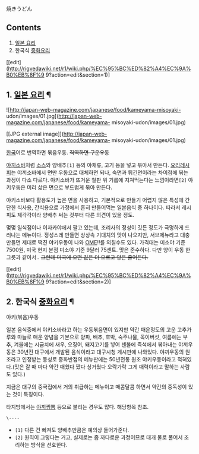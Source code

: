 焼きうどん

## Contents

    

1. [일본 요리](%EC%9D%BC%EB%B3%B8%20%EC%9A%94%EB%A6%AC.md)
2. 한국식 [중화요리](%EC%A4%91%ED%99%94%EC%9A%94%EB%A6%AC.md)

[[edit](http://rigvedawiki.net/r1/wiki.php/%EC%95%BC%ED%82%A4%EC%9A%B0%EB%8F%9
9?action=edit&section=1)]

## 1. [일본 요리](%EC%9D%BC%EB%B3%B8%20%EC%9A%94%EB%A6%AC.md) ¶

![http://japan-web-magazine.com/japanese/food/kameyama-misoyaki-
udon/images/01.jpg](http://japan-web-magazine.com/japanese/food/kameyama-
misoyaki-udon/images/01.jpg)

[[JPG external image]](http://japan-web-magazine.com/japanese/food/kameyama-
misoyaki-udon/images/01.jpg)

  

[한국](%ED%95%9C%EA%B5%AD.md)어로 번역하면 볶음우동. <del>직역하면 구운우동</del>

  

[야끼소바](%EC%95%BC%EB%81%BC%EC%86%8C%EB%B0%94.md)처럼
[소스](%EC%86%8C%EC%8A%A4.md)와 양배추`[1]` 등의 야채류, 고기 등을 넣고 볶아서 만든다. [요리레시피](%EC%9A%94%EB%A6%AC%20%EB%A0%88%EC%8B%9C%ED%94%BC.md)는 야끼소바에서 면만 우동으로
대체하면 되나, 숙면과 튀긴면이라는 차이점에 볶는 과정이 다소 다르다. 야키소바가 뜨거운 철판 위 기름에 지져먹는다는 느낌이라면`[2]`
야키우동은 미리 삶은 면으로 부드럽게 볶아 만든다.

  

야키소바보다 활용도가 높은 면을 사용하고, 기본적으로 만들기 어렵지 않은 특성에 간단한 식사용, 간식용으로 가정에서 흔히 만들어먹는 일본음식
중 하나이다. 따라서 레시피도 제각각이라 양배추 써는 것부터 다른 의견이 있을 정도.

  

몇몇 일식점이나 이자카야에서 팔고 있는데, 조리사의 정성이 깃든 정도가 극명하게 드러나는 메뉴이다. 정성스레 만들면 상상속 기대치의 맛이
나오지만, 서브메뉴라고 대충 만들면 제대로 떡진 야키우동이 나와 [OME](OME.md)!!를 외칠수도 있다. 가격대는 미소야 기준
7500원, 미국 현지 분점 미소야 기준 9달러 75센트. 맛은 준수하다. 다만 양이 우동 한그릇과 같아서.. <del>그런데 미국에 오면
값은 더 오르고 양은 줄어든다.</del>

  

[[edit](http://rigvedawiki.net/r1/wiki.php/%EC%95%BC%ED%82%A4%EC%9A%B0%EB%8F%9
9?action=edit&section=2)]

## 2. 한국식 [중화요리](%EC%A4%91%ED%99%94%EC%9A%94%EB%A6%AC.md) ¶

야키(볶음)우동

  

일본 음식중에서 야키소바라고 하는 우동볶음면이 있지만 약간 매운정도의 고운 고추가루와 마늘로 매운 양념을 기본으로 양파, 배추, 호박,
숙주나물, 목이버섯, 여름에는 부추, 겨울에는 시금치에 새우, 오징어, 돼지고기를 넣어 센불에 즉석에서 볶아내는 야끼우동은 30년전 대구에서
개발된 음식이라고 대구시청 게시판에 나와있다. 야끼우동의 원조라고 인정받는 동성로 중화반점의 메뉴판에는 50년전통 원조 야키우동이라고
적혀있다.(맛은 갈 때 마다 약간 매웠다 짰다 싱거웠다 오락가락 그게 매력이라고 말하는 사람도 있다.)

  

지금은 대구의 중국집에서 거의 취급하는 메뉴이고 매콤달콤 하면서 약간의 중독성이 있는 것이 특징이다.

  

타지방에서는 [야끼짬뽕](%EC%95%BC%EB%81%BC%EC%A7%AC%EB%BD%95.md) 등으로 불리는 경우도 많다. 해당항목
참조.

`\----`

  * `[1]` 다른 건 빠져도 양배추만큼은 예의상 들어가준다.
  * `[2]` 원칙이 그렇다는 거고, 실제로는 좀 까다로운 과정이므로 대개 물로 풀어서 조리하는 방식을 선호한다.

